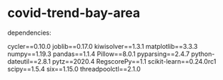 # covid-trend-bay-area
 
dependencies:

cycler==0.10.0
joblib==0.17.0
kiwisolver==1.3.1
matplotlib==3.3.3
numpy==1.19.3
pandas==1.1.4
Pillow==8.0.1
pyparsing==2.4.7
python-dateutil==2.8.1
pytz==2020.4
RegscorePy==1.1
scikit-learn==0.24.0rc1
scipy==1.5.4
six==1.15.0
threadpoolctl==2.1.0

